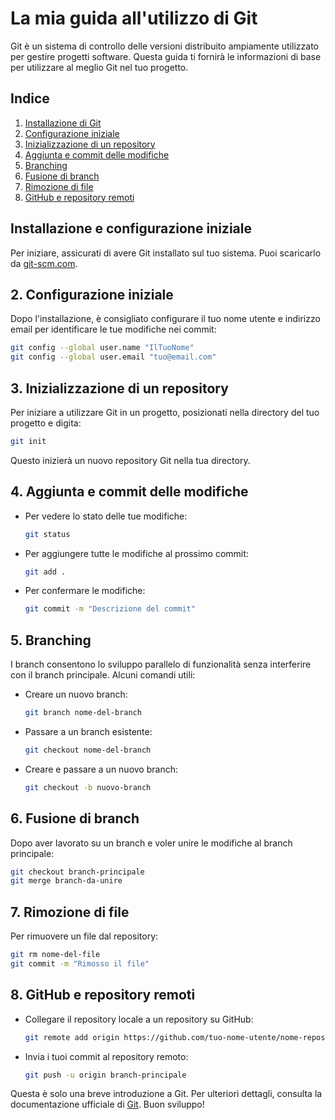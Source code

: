 # La mia guida all'utilizzo di Git

Git è un sistema di controllo delle versioni distribuito ampiamente utilizzato per gestire progetti software. Questa guida ti fornirà le informazioni di base per utilizzare al meglio Git nel tuo progetto.

## Indice
1. [Installazione di Git](#user-content-installazione-e-configurazione-iniziale)
2. [Configurazione iniziale](#configurazione-iniziale)
3. [Inizializzazione di un repository](#inizializzazione-di-un-repository)
4. [Aggiunta e commit delle modifiche](#aggiunta-e-commit-delle-modifiche)
5. [Branching](#branching)
6. [Fusione di branch](#fusione-di-branch)
7. [Rimozione di file](#rimozione-di-file)
8. [GitHub e repository remoti](#github-e-repository-remoti)

## Installazione e configurazione iniziale

Per iniziare, assicurati di avere Git installato sul tuo sistema. Puoi scaricarlo da [git-scm.com](https://git-scm.com/).

## 2. Configurazione iniziale

Dopo l'installazione, è consigliato configurare il tuo nome utente e indirizzo email per identificare le tue modifiche nei commit:

```bash
git config --global user.name "IlTuoNome"
git config --global user.email "tuo@email.com"
```

## 3. Inizializzazione di un repository

Per iniziare a utilizzare Git in un progetto, posizionati nella directory del tuo progetto e digita:

```bash
git init
```

Questo inizierà un nuovo repository Git nella tua directory.

## 4. Aggiunta e commit delle modifiche

- Per vedere lo stato delle tue modifiche:
  ```bash
  git status
  ```

- Per aggiungere tutte le modifiche al prossimo commit:
  ```bash
  git add .
  ```

- Per confermare le modifiche:
  ```bash
  git commit -m "Descrizione del commit"
  ```

## 5. Branching

I branch consentono lo sviluppo parallelo di funzionalità senza interferire con il branch principale. Alcuni comandi utili:

- Creare un nuovo branch:
  ```bash
  git branch nome-del-branch
  ```

- Passare a un branch esistente:
  ```bash
  git checkout nome-del-branch
  ```

- Creare e passare a un nuovo branch:
  ```bash
  git checkout -b nuovo-branch
  ```

## 6. Fusione di branch

Dopo aver lavorato su un branch e voler unire le modifiche al branch principale:

```bash
git checkout branch-principale
git merge branch-da-unire
```

## 7. Rimozione di file

Per rimuovere un file dal repository:

```bash
git rm nome-del-file
git commit -m "Rimosso il file"
```

## 8. GitHub e repository remoti

- Collegare il repository locale a un repository su GitHub:
  ```bash
  git remote add origin https://github.com/tuo-nome-utente/nome-repository.git
  ```

- Invia i tuoi commit al repository remoto:
  ```bash
  git push -u origin branch-principale
  ```

Questa è solo una breve introduzione a Git. Per ulteriori dettagli, consulta la documentazione ufficiale di [Git](https://git-scm.com/doc). Buon sviluppo!